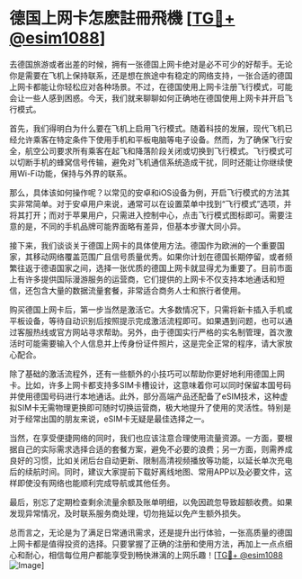 # 德国上网卡怎麽註冊飛機 [[TG💪+ @esim1088](https://t.me/s/esim1088)]

去德国旅游或者出差的时候，拥有一张德国上网卡绝对是必不可少的好帮手。无论你是需要在飞机上保持联系，还是想在旅途中有稳定的网络支持，一张合适的德国上网卡都能让你轻松应对各种场景。不过，在德国使用上网卡注册飞行模式，可能会让一些人感到困惑。今天，我们就来聊聊如何正确地在德国使用上网卡并开启飞行模式。

首先，我们得明白为什么要在飞机上启用飞行模式。随着科技的发展，现代飞机已经允许乘客在特定条件下使用手机和平板电脑等电子设备。然而，为了确保飞行安全，航空公司要求所有乘客在起飞和降落阶段关闭或切换到飞行模式。飞行模式可以切断手机的蜂窝信号传输，避免对飞机通信系统造成干扰，同时还能让你继续使用Wi-Fi功能，保持与外界的联系。

那么，具体该如何操作呢？以常见的安卓和iOS设备为例，开启飞行模式的方法其实非常简单。对于安卓用户来说，通常可以在设置菜单中找到“飞行模式”选项，并将其打开；而对于苹果用户，只需进入控制中心，点击飞行模式图标即可。需要注意的是，不同的手机品牌可能界面略有差异，但基本步骤大同小异。

接下来，我们谈谈关于德国上网卡的具体使用方法。德国作为欧洲的一个重要国家，其移动网络覆盖范围广且信号质量优秀。如果你计划在德国长期停留，或者频繁往返于德语国家之间，选择一张优质的德国上网卡就显得尤为重要了。目前市面上有许多提供国际漫游服务的运营商，它们提供的上网卡不仅支持本地通话和短信，还包含大量的数据流量套餐，非常适合商务人士和旅行者使用。

购买德国上网卡后，第一步当然是激活它。大多数情况下，只需将新卡插入手机或平板设备，等待自动识别后按照提示完成激活流程即可。如果遇到问题，也可以通过客服热线或官方网站寻求帮助。另外，由于德国实行严格的实名制管理，首次激活时可能需要输入个人信息并上传身份证件照片，这是完全正常的程序，请大家放心配合。

除了基础的激活流程外，还有一些额外的小技巧可以帮助你更好地利用德国上网卡。比如，许多上网卡都支持多SIM卡槽设计，这意味着你可以同时保留本国号码并使用德国号码进行本地通话。此外，部分高端产品还配备了eSIM技术，这种虚拟SIM卡无需物理更换即可随时切换运营商，极大地提升了使用的灵活性。特别是对于经常出国的朋友来说，eSIM卡无疑是最佳选择之一。

当然，在享受便捷网络的同时，我们也应该注意合理使用流量资源。一方面，要根据自己的实际需求选择合适的套餐方案，避免不必要的浪费；另一方面，则需养成良好的习惯，比如关闭后台自动更新、限制高清视频播放等功能，以延长单次充电后的续航时间。同时，建议大家提前下载好离线地图、常用APP以及必要文件，这样即使没有网络也能顺利完成导航或其他任务。

最后，别忘了定期检查剩余流量余额及账单明细，以免因疏忽导致超额收费。如果发现异常情况，及时联系服务商处理，切勿拖延以免产生额外损失。

总而言之，无论是为了满足日常通讯需求，还是提升出行体验，一张高质量的德国上网卡都是值得投资的选择。只要掌握了正确的注册和使用方法，再加上一点点细心和耐心，相信每位用户都能享受到畅快淋漓的上网乐趣！[[TG💪+ @esim1088](https://t.me/s/esim1088) ![Image](https://i.postimg.cc/4NQfJmqS/Snipaste-2025-05-13-00-14-12.png)]